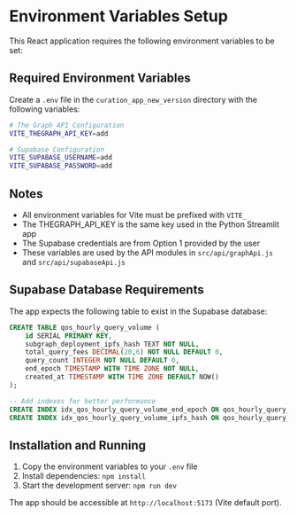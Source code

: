 # Environment Variables Setup

This React application requires the following environment variables to be set:

## Required Environment Variables

Create a `.env` file in the `curation_app_new_version` directory with the following variables:

```bash
# The Graph API Configuration
VITE_THEGRAPH_API_KEY=add

# Supabase Configuration  
VITE_SUPABASE_USERNAME=add
VITE_SUPABASE_PASSWORD=add
```

## Notes

- All environment variables for Vite must be prefixed with `VITE_`
- The THEGRAPH_API_KEY is the same key used in the Python Streamlit app
- The Supabase credentials are from Option 1 provided by the user
- These variables are used by the API modules in `src/api/graphApi.js` and `src/api/supabaseApi.js`

## Supabase Database Requirements

The app expects the following table to exist in the Supabase database:

```sql
CREATE TABLE qos_hourly_query_volume (
    id SERIAL PRIMARY KEY,
    subgraph_deployment_ipfs_hash TEXT NOT NULL,
    total_query_fees DECIMAL(20,6) NOT NULL DEFAULT 0,
    query_count INTEGER NOT NULL DEFAULT 0,
    end_epoch TIMESTAMP WITH TIME ZONE NOT NULL,
    created_at TIMESTAMP WITH TIME ZONE DEFAULT NOW()
);

-- Add indexes for better performance
CREATE INDEX idx_qos_hourly_query_volume_end_epoch ON qos_hourly_query_volume(end_epoch);
CREATE INDEX idx_qos_hourly_query_volume_ipfs_hash ON qos_hourly_query_volume(subgraph_deployment_ipfs_hash);
```

## Installation and Running

1. Copy the environment variables to your `.env` file
2. Install dependencies: `npm install`
3. Start the development server: `npm run dev`

The app should be accessible at `http://localhost:5173` (Vite default port). 